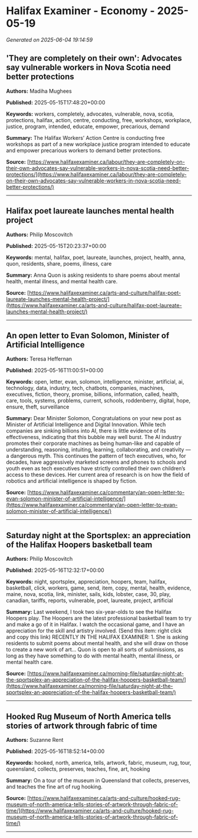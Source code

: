 # Halifax Examiner - Economy - 2025-05-19

*Generated on 2025-06-04 19:14:59*

## 'They are completely on their own': Advocates say vulnerable workers in Nova Scotia need better protections

**Authors:** Madiha Mughees

**Published:** 2025-05-15T17:48:20+00:00

**Keywords:** workers, completely, advocates, vulnerable, nova, scotia, protections, halifax, action, centre, conducting, free, workshops, workplace, justice, program, intended, educate, empower, precarious, demand

**Summary:** The Halifax Workers’ Action Centre is conducting free workshops as part of a new workplace justice program intended to educate and empower precarious workers to demand better protections.

**Source:** [https://www.halifaxexaminer.ca/labour/they-are-completely-on-their-own-advocates-say-vulnerable-workers-in-nova-scotia-need-better-protections/](https://www.halifaxexaminer.ca/labour/they-are-completely-on-their-own-advocates-say-vulnerable-workers-in-nova-scotia-need-better-protections/)

---

## Halifax poet laureate launches mental health project

**Authors:** Philip Moscovitch

**Published:** 2025-05-15T20:23:37+00:00

**Keywords:** mental, halifax, poet, laureate, launches, project, health, anna, quon, residents, share, poems, illness, care

**Summary:** Anna Quon is asking residents to share poems about mental health, mental illness, and mental health care.

**Source:** [https://www.halifaxexaminer.ca/arts-and-culture/halifax-poet-laureate-launches-mental-health-project/](https://www.halifaxexaminer.ca/arts-and-culture/halifax-poet-laureate-launches-mental-health-project/)

---

## An open letter to Evan Solomon, Minister of Artificial Intelligence

**Authors:** Teresa Heffernan

**Published:** 2025-05-16T11:00:51+00:00

**Keywords:** open, letter, evan, solomon, intelligence, minister, artificial, ai, technology, data, industry, tech, chatbots, companies, machines, executives, fiction, theory, promise, billions, information, called, health, care, tools, systems, problems, current, schools, roddenberry, digital, hope, ensure, theft, surveillance

**Summary:** Dear Minister Solomon, Congratulations on your new post as Minister of Artificial Intelligence and Digital Innovation.
While tech companies are sinking billions into AI, there is little evidence of its effectiveness, indicating that this bubble may well burst.
The AI industry promotes their corporate machines as being human-like and capable of understanding, reasoning, intuiting, learning, collaborating, and creativity — a dangerous myth.
This continues the pattern of tech executives, who, for decades, have aggressively marketed screens and phones to schools and youth even as tech executives have strictly controlled their own children’s access to these devices.
Her current area of research is on how the field of robotics and artificial intelligence is shaped by fiction.

**Source:** [https://www.halifaxexaminer.ca/commentary/an-open-letter-to-evan-solomon-minister-of-artificial-intelligence/](https://www.halifaxexaminer.ca/commentary/an-open-letter-to-evan-solomon-minister-of-artificial-intelligence/)

---

## Saturday night at the Sportsplex: an appreciation of the Halifax Hoopers basketball team

**Authors:** Philip Moscovitch

**Published:** 2025-05-16T12:32:17+00:00

**Keywords:** night, sportsplex, appreciation, hoopers, team, halifax, basketball, click, workers, game, send, item, copy, mental, health, evidence, maine, nova, scotia, link, minister, sails, kids, lobster, case, 30, play, canadian, tariffs, reports, vulnerable, poet, laureate, project, artificial

**Summary:** Last weekend, I took two six-year-olds to see the Halifax Hoopers play.
The Hoopers are the latest professional basketball team to try and make a go of it in Halifax.
I watch the occasional game, and I have an appreciation for the skill and artistry involved.
(Send this item: right click and copy this link) RECENTLY IN THE HALIFAX EXAMINER: 1.
She is asking residents to submit poems about mental health, and she will draw on those to create a new work of art… Quon is open to all sorts of submissions, as long as they have something to do with mental health, mental illness, or mental health care.

**Source:** [https://www.halifaxexaminer.ca/morning-file/saturday-night-at-the-sportsplex-an-appreciation-of-the-halifax-hoopers-basketball-team/](https://www.halifaxexaminer.ca/morning-file/saturday-night-at-the-sportsplex-an-appreciation-of-the-halifax-hoopers-basketball-team/)

---

## Hooked Rug Museum of North America tells stories of artwork through fabric of time

**Authors:** Suzanne Rent

**Published:** 2025-05-16T18:52:14+00:00

**Keywords:** hooked, north, america, tells, artwork, fabric, museum, rug, tour, queensland, collects, preserves, teaches, fine, art, hooking

**Summary:** On a tour of the museum in Queensland that collects, preserves, and teaches the fine art of rug hooking.

**Source:** [https://www.halifaxexaminer.ca/arts-and-culture/hooked-rug-museum-of-north-america-tells-stories-of-artwork-through-fabric-of-time/](https://www.halifaxexaminer.ca/arts-and-culture/hooked-rug-museum-of-north-america-tells-stories-of-artwork-through-fabric-of-time/)

---

